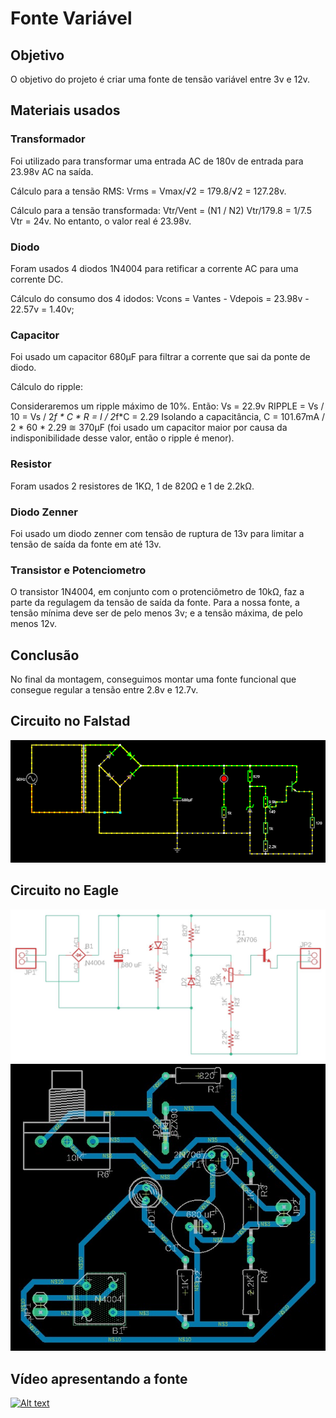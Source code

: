 # Fonte Variável

## Objetivo
O objetivo do projeto é criar uma fonte de tensão variável entre 3v e 12v.

## Materiais usados
### Transformador
Foi utilizado para transformar uma entrada AC de 180v de entrada para 23.98v AC na saída.

Cálculo para a tensão RMS:
Vrms = Vmax/√2 = 179.8/√2 = 127.28v.

Cálculo para a tensão transformada:
Vtr/Vent = (N1 / N2)
Vtr/179.8 = 1/7.5
Vtr = 24v. No entanto, o valor real é 23.98v.

### Diodo
Foram usados 4 diodos 1N4004 para retificar a corrente AC para uma corrente DC.

Cálculo do consumo dos 4 idodos:
Vcons = Vantes - Vdepois = 23.98v - 22.57v = 1.40v;

### Capacitor
Foi usado um capacitor 680µF para filtrar a corrente que sai da ponte de diodo.

Cálculo do ripple:

Consideraremos um ripple máximo de 10%. Então:
Vs = 22.9v
RIPPLE = Vs / 10 = Vs / 2*f * C * R = I / 2*f*C = 2.29
Isolando a capacitância,
C = 101.67mA / 2 * 60 * 2.29 ≅ 370µF (foi usado um capacitor maior por causa da indisponibilidade desse valor, então o ripple é menor).

### Resistor
Foram usados 2 resistores de 1KΩ, 1 de 820Ω e 1 de 2.2kΩ.

### Diodo Zenner
Foi usado um diodo zenner com tensão de ruptura de 13v para limitar a tensão de saída da fonte em até 13v.

### Transistor e Potenciometro
O transistor 1N4004, em conjunto com o protenciômetro de 10kΩ, faz a parte da regulagem da tensão de saída da fonte. Para a nossa fonte, a tensão mínima deve ser de pelo menos 3v; e a tensão máxima, de pelo menos 12v.


## Conclusão
No final da montagem, conseguimos montar uma fonte funcional que consegue regular a tensão entre 2.8v e 12.7v.

## Circuito no Falstad
![Imagem do circuito feito no Falstad](imagens/fonte_falstad.png)

## Circuito no Eagle
![Imagem do circuito esquemático](imagens/fonte_esquematico.jpeg)
![Imagem do circuito PCB](imagens/fonte_pcb.jpeg)

## Vídeo apresentando a fonte
[![Alt text](https://img.youtube.com/vi/https://youtu.be/RwTchMkjonU/0.jpg)](https://https://youtu.be/RwTchMkjonU)
